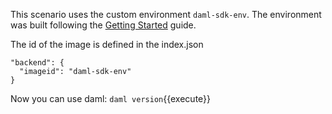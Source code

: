 This scenario uses the custom environment `daml-sdk-env`. The environment was built following the [Getting Started](https://docs.daml.com/getting-started/installation.html) guide.

The id of the image is defined in the index.json

```
"backend": {
  "imageid": "daml-sdk-env"
}
```

Now you can use daml:
`daml version`{{execute}}
